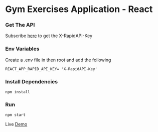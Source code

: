 # Gym Exercises Application - React

### Get The API
Subscribe [here](https://rapidapi.com/justin-WFnsXH_t6/api/exercisedb/) to get the  X-RapidAPI-Key

### Env Variables

Create a .env file in then root and add the following
```
REACT_APP_RAPID_API_KEY= 'X-RapidAPI-Key'
```

### Install Dependencies
```
npm install
```

### Run
```
npm start
```

Live [Demo](https://gym-exercises-application.vercel.app/) 
